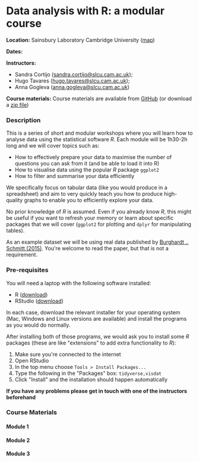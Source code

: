 # Data analysis with R: a modular course

**Location:** Sainsbury Laboratory Cambridge University ([map](https://goo.gl/maps/cBHYGk9TkfK2))

**Dates:**

**Instructors:** 

- Sandra Cortijo (sandra.cortijo@slcu.cam.ac.uk); 
- Hugo Tavares (hugo.tavares@slcu.cam.ac.uk); 
- Anna Gogleva (anna.gogleva@slcu.cam.ac.uk)

**Course materials:**
Course materials are available from 
[GitHub](https://github.com/tavareshugo/slcu_r_course) 
(or download a 
[zip file](https://github.com/tavareshugo/slcu_r_course/archive/master.zip))


### Description

This is a series of short and modular workshops where you will learn how to analyse 
data using the statistical software _R_. 
Each module will be 1h30-2h long and we will cover topics such as:

- How to effectively prepare your data to maximise the number of questions you 
can ask from it (and be able to load it into R)
- How to visualise data using the popular _R_ package `ggplot2` 
- How to filter and summarise your data efficiently

We specifically focus on tabular data (like you would produce in a spreadsheet) 
and aim to very quickly teach you how to produce high-quality graphs to 
enable you to efficiently explore your data.

No prior knowledge of _R_ is assumed. Even if you already know _R_, this might 
be useful if you want to refresh your memory or learn about specific packages 
that we will cover (`ggplot2` for plotting and `dplyr` for manipulating tables).

As an example dataset we will be using real data published by 
[Burghardt .. Schmitt (2015)](https://doi.org/10.1111/nph.13799). 
You're welcome to read the paper, but that is not a requirement. 


### Pre-requisites

You will need a laptop with the following software installed:

- R ([download](https://cran.rstudio.com/))
- RStudio ([download](https://www.rstudio.com/products/rstudio/download/#download))

In each case, download the relevant installer for your operating system (Mac, 
Windows and Linux versions are available) and install the programs as you would 
do normally.

After installing both of those programs, we would ask you to install some _R_ 
packages (these are like "extensions" to add extra functionality to _R_):

1. Make sure you're connected to the internet
2. Open RStudio
3. In the top menu choose `Tools > Install Packages...`
4. Type the following in the "Packages" box: `tidyverse,visdat`
5. Click "Install" and the installation should happen automatically

**If you have any problems please get in touch with one of the instructors 
beforehand**


### Course Materials

#### Module 1 

<link to slides?>

#### Module 2

<link to slides>

#### Module 3

<link to slides>


